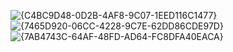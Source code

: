 ![{C4BC9D48-0D2B-4AF8-9C07-1EED116C1477}](https://github.com/user-attachments/assets/5eff40e3-10d0-4601-89fd-1a2f78f54518)
![{7465D920-06CC-4228-9C7E-62DD86CDE97D}](https://github.com/user-attachments/assets/16c853a3-69bb-4325-89b3-dbf40deb7257)
![{7AB4743C-64AF-48FD-AD64-FC8DFA40EACA}](https://github.com/user-attachments/assets/e552bbad-4025-4797-97be-0400683a7f85)
